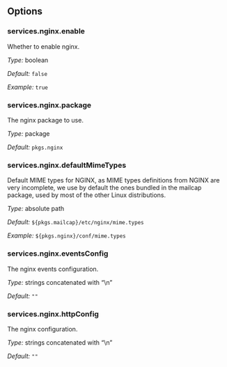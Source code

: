 [comment]: # (Do not edit this file as it is autogenerated. Go to docs/individual-docs if you want to make edits.)


[comment]: # (Please add your documentation on top of this line)

## Options

### services\.nginx\.enable



Whether to enable nginx\.



*Type:*
boolean



*Default:*
` false `



*Example:*
` true `



### services\.nginx\.package



The nginx package to use\.



*Type:*
package



*Default:*
` pkgs.nginx `



### services\.nginx\.defaultMimeTypes

Default MIME types for NGINX, as MIME types definitions from NGINX are very incomplete,
we use by default the ones bundled in the mailcap package, used by most of the other
Linux distributions\.



*Type:*
absolute path



*Default:*
` ${pkgs.mailcap}/etc/nginx/mime.types `



*Example:*
` ${pkgs.nginx}/conf/mime.types `



### services\.nginx\.eventsConfig



The nginx events configuration\.



*Type:*
strings concatenated with “\\n”



*Default:*
` "" `



### services\.nginx\.httpConfig



The nginx configuration\.



*Type:*
strings concatenated with “\\n”



*Default:*
` "" `

